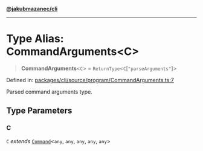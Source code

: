 [**@jakubmazanec/cli**](../README.md)

---

# Type Alias: CommandArguments\<C\>

> **CommandArguments**\<`C`\> = `ReturnType`\<`C`\[`"parseArguments"`\]\>

Defined in:
[packages/cli/source/program/CommandArguments.ts:7](https://github.com/jakubmazanec/tools/blob/dccfe8e5cee218e88ff4db59e4bf460975897c58/packages/cli/source/program/CommandArguments.ts#L7)

Parsed command arguments type.

## Type Parameters

### C

`C` _extends_ [`Command`](../classes/Command.md)\<`any`, `any`, `any`, `any`, `any`\>
